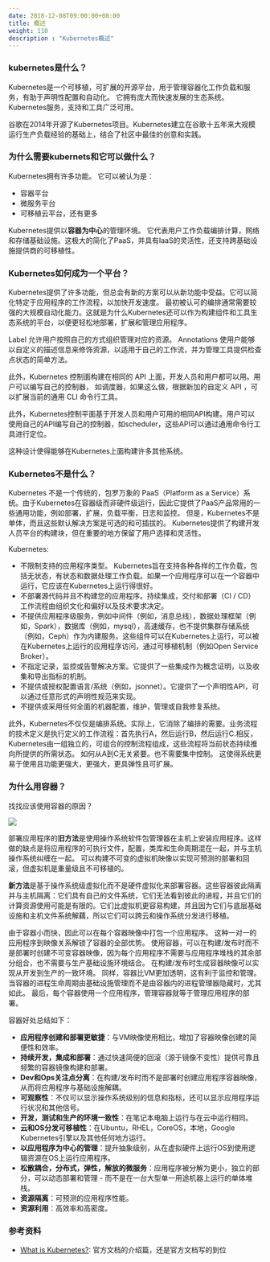 ```yaml
---
date: 2018-12-08T09:00:00+08:00
title: 概述
weight: 110
description : "Kubernetes概述"
---
```


### kubernetes是什么？

Kubernetes是一个可移植，可扩展的开源平台，用于管理容器化工作负载和服务，有助于声明性配置和自动化。 它拥有庞大而快速发展的生态系统。 Kubernetes服务，支持和工具广泛可用。

谷歌在2014年开源了Kubernetes项目。Kubernetes建立在谷歌十五年来大规模运行生产负载经验的基础上，结合了社区中最佳的创意和实践。

### 为什么需要kubernets和它可以做什么？

Kubernetes拥有许多功能。 它可以被认为是：

- 容器平台
- 微服务平台
- 可移植云平台，还有更多

Kubernetes提供以**容器为中心**的管理环境。 它代表用户工作负载编排计算，网络和存储基础设施。这极大的简化了PaaS，并具有IaaS的灵活性，还支持跨基础设施提供商的可移植性。

### Kubernetes如何成为一个平台？

Kubernetes提供了许多功能，但总会有新的方案可以从新功能中受益。它可以简化特定于应用程序的工作流程，以加快开发速度。 最初被认可的编排通常需要较强的大规模自动化能力。这就是为什么Kubernetes还可以作为构建组件和工具生态系统的平台，以便更轻松地部署，扩展和管理应用程序。

Label 允许用户按照自己的方式组织管理对应的资源。 Annotations 使用户能够以自定义的描述信息来修饰资源，以适用于自己的工作流，并为管理工具提供检查点状态的简单方法。

此外，Kubernetes 控制面构建在相同的 API 上面，开发人员和用户都可以用。用户可以编写自己的控制器， 如调度器，如果这么做，根据新加的自定义 API ，可以扩展当前的通用 CLI 命令行工具。

此外，Kubernetes控制平面基于开发人员和用户可用的相同API构建。用户可以使用自己的API编写自己的控制器，如scheduler，这些API可以通过通用命令行工具进行定位。

这种设计使得能够在Kubernetes上面构建许多其他系统。

### Kubernetes不是什么？

Kubernetes 不是一个传统的，包罗万象的 PaaS（Platform as a Service）系统。由于Kubernetes在容器级而非硬件级运行，因此它提供了PaaS产品常用的一些通用功能，例如部署，扩展，负载平衡，日志和监控。 但是，Kubernetes不是单体，而且这些默认解决方案是可选的和可插拔的。 Kubernetes提供了构建开发人员平台的构建块，但在重要的地方保留了用户选择和灵活性。

Kubernetes:

- 不限制支持的应用程序类型。 Kubernetes旨在支持各种各样的工作负载，包括无状态，有状态和数据处理工作负载。如果一个应用程序可以在一个容器中运行，它应该在Kubernetes上运行得很好。
- 不部署源代码并且不构建您的应用程序。持续集成，交付和部署（CI / CD）工作流程由组织文化和偏好以及技术要求决定。
- 不提供应用程序级服务，例如中间件（例如，消息总线），数据处理框架（例如，Spark），数据库（例如，mysql），高速缓存，也不提供集群存储系统（例如，Ceph）作为内建服务。这些组件可以在Kubernetes上运行，可以被在Kubernetes上运行的应用程序访问，通过可移植机制（例如Open Service Broker）。
- 不指定记录，监控或告警解决方案。它提供了一些集成作为概念证明，以及收集和导出指标的机制。
- 不提供或授权配置语言/系统（例如，jsonnet）。它提供了一个声明性API，可以通过任意形式的声明性规范来实现。
- 不提供或采用任何全面的机器配置，维护，管理或自我修复系统。

此外，Kubernetes不仅仅是编排系统。实际上，它消除了编排的需要。业务流程的技术定义是执行定义的工作流程：首先执行A，然后运行B，然后运行C.相反，Kubernetes由一组独立的，可组合的控制流程组成，这些流程将当前状态持续推向所提供的所需状态。 如何从A到C无关紧要。也不需要集中控制。 这使得系统更易于使用且功能更强大，更强大，更具弹性且可扩展。

### 为什么用容器？

找找应该使用容器的原因？

![](https://d33wubrfki0l68.cloudfront.net/e7b766e0175f30ae37f7e0e349b87cfe2034a1ae/3e391/images/docs/why_containers.svg)

部署应用程序的**旧方法**是使用操作系统软件包管理器在主机上安装应用程序。这样做的缺点是将应用程序的可执行文件，配置，类库和生命周期混在一起，并与主机操作系统纠缠在一起。 可以构建不可变的虚拟机映像以实现可预测的部署和回滚，但虚拟机是重量级且不可移植的。

**新方法**是基于操作系统级虚拟化而不是硬件虚拟化来部署容器。这些容器彼此隔离并与主机隔离：它们具有自己的文件系统，它们无法看到彼此的进程，并且它们的计算资源使用可能是有限的。它们比虚拟机更容易构建，并且因为它们与底层基础设施和主机文件系统解藕，所以它们可以跨云和操作系统分发进行移植。

由于容器小而快，因此可以在每个容器映像中打包一个应用程序。 这种一对一的应用程序到映像关系解锁了容器的全部优势。 使用容器，可以在构建/发布时而不是部署时创建不可变容器映像，因为每个应用程序不需要与应用程序堆栈的其余部分组合，也不需要与生产基础设施环境结合。 在构建/发布时生成容器映像可以实现从开发到生产的一致环境。 同样，容器比VM更加透明，这有利于监控和管理。当容器的进程生命周期由基础设施管理而不是由容器内的进程管理器隐藏时，尤其如此。 最后，每个容器使用一个应用程序，管理容器就等于管理应用程序的部署。

容器好处总结如下：

- **应用程序创建和部署更敏捷**：与VM映像使用相比，增加了容器映像创建的简便性和效率。
- **持续开发，集成和部署**：通过快速简便的回滚（源于镜像不变性）提供可靠且频繁的容器镜像构建和部署。
- **Dev和Ops关注点分离**：在构建/发布时而不是部署时创建应用程序容器映像，从而将应用程序与基础设施解耦。
- **可观察性**：不仅可以显示操作系统级别的信息和指标，还可以显示应用程序运行状况和其他信号。
- **开发，测试和生产的环境一致性**：在笔记本电脑上运行与在云中运行相同。
- **云和OS分发可移植性**：在Ubuntu，RHEL，CoreOS，本地，Google Kubernetes引擎以及其他任何地方运行。
- **以应用程序为中心的管理**：提升抽象级别，从在虚拟硬件上运行OS到使用逻辑资源在OS上运行应用程序。
- **松散耦合，分布式，弹性，解放的微服务**：应用程序被分解为更小，独立的部分，可以动态部署和管理 - 而不是在一台大型单一用途机器上运行的单体堆栈。
- **资源隔离**：可预测的应用程序性能。
- **资源利用**：高效率和高密度。

### 参考资料

- [What is Kubernetes?](https://kubernetes.io/docs/concepts/overview/what-is-kubernetes/): 官方文档的介绍篇，还是官方文档写的到位



